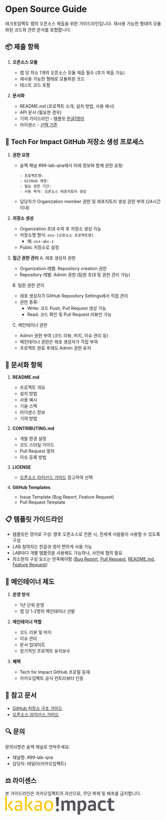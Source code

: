 # Open Source Guide
테크포임팩트 랩의 오픈소스 제출을 위한 가이드라인입니다. 재사용 가능한 형태의 모듈화된 코드와 관련 문서를 포함합니다.

## 📦 제출 항목
1. **오픈소스 모듈**
   * 랩 당 최소 1개의 오픈소스 모듈 제출 필수 (추가 제출 가능)
   * 재사용 가능한 형태로 모듈화된 코드
   * 테스트 코드 포함

2. **문서화**
   * README.md (프로젝트 소개, 설치 방법, 사용 예시)
   * API 문서 (필요한 경우)
   * 기여 가이드라인 - 템플릿 [한글](./templates/contribute-guide-KOR.md)|[영어](./templates/contribute-guide-ENG.md)
   * 라이센스 - [선택 기준](./guidelines/license-guide.md)

## 📂 Tech For Impact GitHub 저장소 생성 프로세스
1. **권한 요청**
   - 슬랙 채널 #99-lab-qna에서 아래 정보와 함께 권한 요청:
     ```
     - 프로젝트명:
     - GitHub 계정:
     - 필요 권한 기간:
     - 사용 목적: 오픈소스 레포지토리 생성
     ```
   - 담당자가 Organization member 권한 및 레포지토리 생성 권한 부여 (24시간 이내)

2. **저장소 생성**
   - Organization 초대 수락 후 저장소 생성 가능
   - 저장소명 형식: `oss-[오픈소스 프로젝트명]`
     - 예: `oss-abc-z`
   - Public 저장소로 설정

3. **접근 권한 관리**
   A. 레포 생성자 권한
      - Organization 레벨: Repository creation 권한
      - Repository 레벨: Admin 권한 (팀원 초대 및 권한 관리 가능)
   
   B. 팀원 권한 관리
      - 레포 생성자가 GitHub Repository Settings에서 직접 관리
      - 권한 종류:
        - Write: 코드 Push, Pull Request 생성 가능
        - Read: 코드 확인 및 Pull Request 리뷰만 가능
   
   C. 메인테이너 권한
      - Admin 권한 부여 (코드 리뷰, 머지, 이슈 관리 등)
      - 메인테이너 권한은 레포 생성자가 직접 부여
      - 프로젝트 완료 후에도 Admin 권한 유지

## 📝 문서화 항목
1. **README.md**
   * 프로젝트 개요
   * 설치 방법
   * 사용 예시
   * 기술 스택
   * 라이센스 정보
   * 기여 방법

2. **CONTRIBUTING.md**
   * 개발 환경 설정
   * 코드 스타일 가이드
   * Pull Request 절차
   * 이슈 등록 방법

3. **LICENSE**
   * [오픈소스 라이선스 가이드](./guidelines/license-guide.md) 참고하여 선택

4. **GitHub Templates**
   * Issue Template (Bug Report, Feature Request)
   * Pull Request Template

## 📋 템플릿 가이드라인
* 템플릿은 영어로 구성: 향후 오픈소스로 전환 시, 전세계 사람들이 사용할 수 있도록 구성
* LAB 참여자는 한글과 영어 편하게 사용 가능
* LAB마다 개별 템플릿을 사용해도 가능하나, 사전에 협의 필요
* 최소한의 구성 요소는 만족해야함 ([Bug Report](./templates/bug-report-template.md), [Pull Request](./templates/pull-request-template.md), [README.md](./templates/Readme-template.md), [Feature Request](./templates/feature-template.md))

## 👥 메인테이너 제도
1. **운영 방식**
   * 1년 단위 운영
   * 랩 당 1-2명의 메인테이너 선발

2. **메인테이너 역할**
   * 코드 리뷰 및 머지
   * 이슈 관리
   * 문서 업데이트
   * 장기적인 프로젝트 유지보수

3. **혜택**
   * Tech for Impact GitHub 프로필 등재
   * 카카오임팩트 공식 컨트리뷰터 인증

## 📌 참고 문서
* [GitHub 저장소 구조 가이드](./guidelines/github-structure-guide.md)
* [오픈소스 라이선스 가이드](./guidelines/license-guide.md)

## 🔍 문의
문의사항은 슬랙 채널로 연락주세요:
* 채널명: #99-lab-qna
* 담당자: 테일러(카카오임팩트)

## ⚖️ 라이센스
본 가이드라인은 카카오임팩트의 자산으로, 무단 복제 및 배포를 금지합니다. <br>
![카카오임팩트 로고](../../acknowledgement/assets/kakao_impact_logo.png)